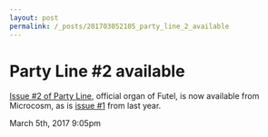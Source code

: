 ```yaml
---
layout: post
permalink: /_posts/201703052105_party_line_2_available
---
```


# Party Line #2 available

<a href="https://microcosmpublishing.com/catalog/zines/8067">Issue #2 of Party Line</a>, official organ of Futel, is now available from Microcosm, as is <a href="https://microcosmpublishing.com/catalog/zines/8068">issue #1</a> from last year.



<div id="footer">
<span id="timestamp"> March 5th, 2017 9:05pm </span>
</div>
